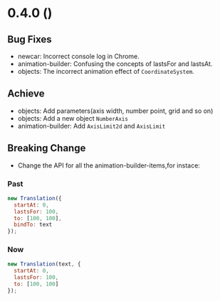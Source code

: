 # 0.4.0 ()

## Bug Fixes
- newcar: Incorrect console log in Chrome.
- animation-builder: Confusing the concepts of lastsFor and lastsAt.
- objects: The incorrect animation effect of `CoordinateSystem`.

## Achieve
- objects: Add parameters(axis width, number point, grid and so on)
- objects: Add a new object `NumberAxis`
- animation-builder: Add `AxisLimit2d` and `AxisLimit`

## Breaking Change
- Change the API for all the animation-builder-items,for instace:
### Past
```javascript
new Translation({
  startAt: 0,
  lastsFor: 100,
  to: [100, 100],
  bindTo: text
});
```
### Now
```javascript
new Translation(text, {
  startAt: 0,
  lastsFor: 100,
  to: [100, 100]
});
```
